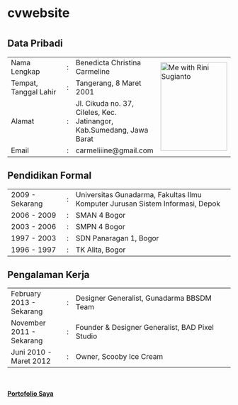 # cvwebsite

<html>
  <head>
    <title>Curiculum Vitae</title>
  </head>
  
  <body>
    <h1 class="CV"></h1>
    <h2>Data Pribadi</h2>
    <table width="800px">
      <tbody>
        <tr>
          <td width="25%">Nama Lengkap</td>
          <td width="1%">:</td>
          <td>Benedicta Christina Carmeline</td>
    <td rowspan="5" width="350px" align="left"><img src="me with rini sugianto.png" alt="Me with Rini Sugianto" title="Me with Rini Sugianto" height="200px" width="150px"></td>
        </tr>
        <tr>
          <td>Tempat, Tanggal Lahir</td>
          <td>:</td>
          <td>Tangerang, 8 Maret 2001</td>
        </tr>
        <tr>
          <td>Alamat</td>
          <td>:</td>
          <td>Jl. Cikuda no. 37, Cileles, Kec. Jatinangor, Kab.Sumedang, Jawa Barat</td>
        </tr>
     <td>Email</td>
          <td>:</td>
          <td>carmeliiine@gmail.com</td>
        </tr>
      </tbody>
    </table>
  <h2>Pendidikan Formal</h2>
    <table width="800px">
      <tbody>
        <tr>
          <td width="25%">2009 - Sekarang</td>
          <td width="1%">:</td>
          <td>Universitas Gunadarma, Fakultas Ilmu Komputer Jurusan Sistem Informasi, Depok</td>
        </tr>
        <tr>
          <td>2006 - 2009</td>
          <td>:</td>
          <td>SMAN 4 Bogor</td>
        </tr>
        <tr>
          <td>2003 - 2006</td>
          <td>:</td>
          <td>SMPN 4 Bogor</td>
        <tr>
          <td>1997 - 2003</td>
          <td>:</td>
          <td>SDN Panaragan 1, Bogor</td>
        </tr>
        </tr>
        <tr>
          <td>1996 - 1997</td>
          <td>:</td>
          <td>TK Alita, Bogor</td>
        </tr>
      </tbody>
    </table>
  <h2>Pengalaman Kerja</h2>
    <table width="800px">
     <tbody>
        <tr>
          <td width="25%">February 2013 - Sekarang</td>
          <td width="1%">:</td>
          <td>Designer Generalist, Gunadarma BBSDM Team</td>
        </tr>
        <tr>
          <td>November 2011 - Sekarang</td>
          <td width="1%">:</td>
          <td>Founder & Designer Generalist, BAD Pixel Studio</td>
        </tr>
        <tr>
          <td>Juni 2010 - Maret 2012</td>
          <td width="1%">:</td>
          <td>Owner, Scooby Ice Cream</td>
        </tr>
      </tbody>
     </table>
<br><br>
  <a href="portofolio.html" title="Portofolio Saya"><b>Portofolio Saya</b></a>
</body>
</html>
